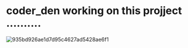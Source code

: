 # coder_den working on this projject ..........
![935bd926ae1d7d95c4627ad5428ae6f1](https://github.com/Tomhawkstorm55557/coder_den/assets/77274104/593608a1-e0aa-41c3-a77a-ff2c40197b07)
